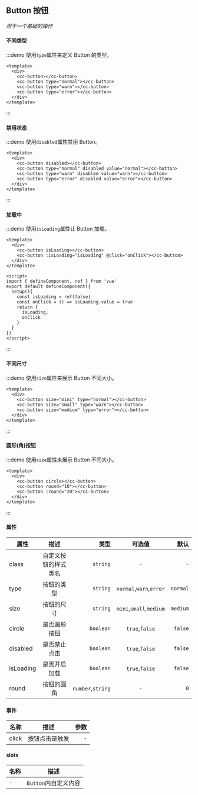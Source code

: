 ## Button 按钮
*用于一个基础的操作*
#### 不同类型
:::demo 使用`type`属性来定义 Button 的类型。
```vue
<template>
  <div>
    <cc-button></cc-button>
    <cc-button type="normal"></cc-button>
    <cc-button type="warn"></cc-button>
    <cc-button type="error"></cc-button>
  </div>
</template>
```
:::

#### 禁用状态
:::demo 使用`disabled`属性禁用 Button。
```vue
<template>
  <div>
    <cc-button disabled></cc-button>
    <cc-button type="normal" disabled value="normal"></cc-button>
    <cc-button type="warn" disabled value="warn"></cc-button>
    <cc-button type="error" disabled value="error"></cc-button>
  </div>
</template>
```
:::

#### 加载中
:::demo 使用`isLoading`属性让 Button 加载。
```vue
<template>
  <div>
    <cc-button isLoading></cc-button>
    <cc-button :isLoading="isLoading" @click="onClick"></cc-button>
  </div>
</template>

<script>
import { defineComponent, ref } from 'vue'
export default defineComponent({
  setup(){
    const isLoading = ref(false)
    const onClick = () => isLoading.value = true
    return {
      isLoading,
      onClick
    }
  }
})
</script>
```
:::

#### 不同尺寸
:::demo 使用`size`属性来展示 Button 不同大小。
```vue
<template>
  <div>
    <cc-button size="mini" type="normal"></cc-button>
    <cc-button size="small" type="warn"></cc-button>
    <cc-button size="medium" type="error"></cc-button>
  </div>
</template>
```
:::

#### 圆形(角)按钮
:::demo 使用`size`属性来展示 Button 不同大小。
```vue
<template>
  <div>
    <cc-button circle></cc-button>
    <cc-button round="10"></cc-button>
    <cc-button :round="20"></cc-button>
  </div>
</template>
```
:::

#### 属性
| 属性 | 描述 | 类型 | 可选值 | 默认 |
| ------------- |:-------------:| -----:|:-------------:| -----:|
| class | 自定义按钮的样式类名 | `string` | `-` | `-`  |
| type  | 按钮的类型 | `string` | `normal`,`warn`,`error` | `normal` |
| size | 按钮的尺寸 | `string` | `mini`,`small`,`medium` | `medium` |
| circle | 是否圆形按钮 | `boolean` | `true`,`false` | `false` |
| disabled | 是否禁止点击 | `boolean` | `true`,`false` | `false` |
| isLoading | 是否开启加载 | `boolean` | `true`,`false` | `false` |
| round | 按钮的圆角 | `number`,`string` | `-` | `0` |

#### 事件
| 名称 | 描述 | 参数 |
| ------------- |:-------------:| -----:|
| click | 按钮点击是触发 | `-` |

#### slots
| 名称 | 描述 |
| ------------- |:-------------:|
| `-` | `Button`内自定义内容 |
